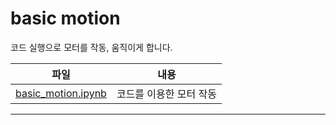 # basic motion
코드 실행으로 모터를 작동, 움직이게 합니다. 

|파일|내용|
|:---:|:---:|
|[basic_motion.ipynb](https://github.com/sglee487/ComputerVisions/blob/master/jetbot/tutorial/basic_motion/basic_motion.ipynb)|코드를 이용한 모터 작동|




-----------

